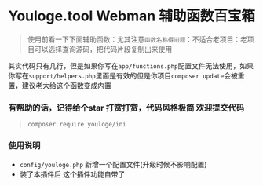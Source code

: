 # Youloge.tool Webman 辅助函数百宝箱

> 使用前看一下下面辅助函数：尤其注意`函数名称得问题`：不适合老项目：老项目可以选择查询源码，把代码片段复制出来使用

其实代码只有几行，但是如果你写在`app/functions.php`配置文件无法使用，如果你写在`support/helpers.php`里面是有效的但是你项目`composer update`会被重置，建议老大给这个函数变成内置


### 有帮助的话，记得给个star 打赏打赏，代码风格极简 欢迎提交代码

> `composer require youloge/ini`


### 使用说明

- `config/youloge.php` 新增一个配置文件(升级时候不影响配置)
- 装了本插件后 这个插件功能自带了